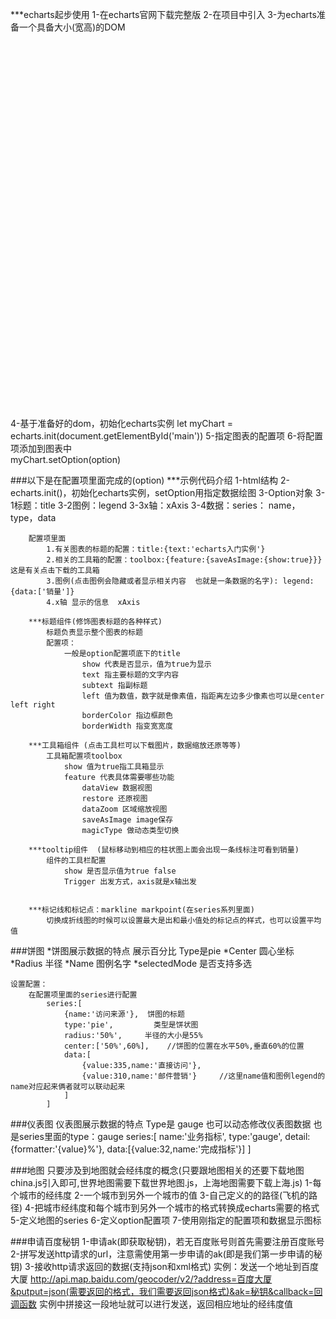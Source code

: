 ***echarts起步使用
    1-在echarts官网下载完整版
    2-在项目中引入
        <script src='../echarts.min.js'></script>
    3-为echarts准备一个具备大小(宽高)的DOM
        <div id='main' style='width:900px;height:600px;'></div>
    4-基于准备好的dom，初始化echarts实例
        let myChart = echarts.init(document.getElementById('main'))
    5-指定图表的配置项
    6-将配置项添加到图表中  
        myChart.setOption(option)

###以下是在配置项里面完成的(option)
        ***示例代码介绍
        1-html结构
        2-echarts.init()，初始化echarts实例，setOption用指定数据绘图
        3-Option对象
            3-1标题：title
            3-2图例：legend
            3-3x轴：xAxis
            3-4数据：series：
                    name，type，data

        配置项里面
            1.有关图表的标题的配置：title:{text:'echarts入门实例'}
            2.相关的工具箱的配置：toolbox:{feature:{saveAsImage:{show:true}}} 这是有关点击下载的工具箱
            3.图例(点击图例会隐藏或者显示相关内容  也就是一条数据的名字): legend:{data:['销量']}
            4.x轴 显示的信息  xAxis

        ***标题组件(修饰图表标题的各种样式)
            标题负责显示整个图表的标题
            配置项：
                一般是option配置项底下的title
                    show 代表是否显示，值为true为显示
                    text 指主要标题的文字内容
                    subtext 指副标题
                    left 值为数值，数字就是像素值，指距离左边多少像素也可以是center left right
                    borderColor 指边框颜色
                    borderWidth 指变宽宽度

        ***工具箱组件 (点击工具栏可以下载图片，数据缩放还原等等)
            工具箱配置项toolbox
                show 值为true指工具箱显示
                feature 代表具体需要哪些功能
                    dataView 数据视图
                    restore 还原视图
                    dataZoom 区域缩放视图
                    saveAsImage image保存
                    magicType 做动态类型切换

        ***tooltip组件  (鼠标移动到相应的柱状图上面会出现一条线标注可看到销量)
            组件的工具栏配置
                show 是否显示值为true false
                Trigger 出发方式，axis就是x轴出发


        ***标记线和标记点：markline markpoint(在series系列里面)
            切换成折线图的时候可以设置最大是出和最小值处的标记点的样式，也可以设置平均值

###饼图
    *饼图展示数据的特点
        展示百分比
        Type是pie
    *Center 圆心坐标
    *Radius 半径
    *Name 图例名字
    *selectedMode 是否支持多选

    设置配置：
        在配置项里面的series进行配置
            series:[
                {name:'访问来源'},  饼图的标题
                type:'pie',         类型是饼状图
                radius:'50%',     半径的大小是55%
                center:['50%',60%],    //饼图的位置在水平50%,垂直60%的位置
                data:[
                    {value:335,name:'直接访问'},
                    {value:310,name:'邮件营销'}     //这里name值和图例legend的name对应起来俩者就可以联动起来
                ]
            ]

###仪表图
    仪表图展示数据的特点 Type是 gauge   也可以动态修改仪表图数据
    也是series里面的type：gauge
        series:[
            name:'业务指标',
            type:'gauge',
            detail:{formatter:'{value}%'},
            data:[{value:32,name:'完成指标'}]
        ]

###地图
    只要涉及到地图就会经纬度的概念(只要跟地图相关的还要下载地图 china.js引入即可,世界地图需要下载世界地图.js，上海地图需要下载上海.js)
    1-每个城市的经纬度
    2-一个城市到另外一个城市的值
    3-自己定义的的路径(飞机的路径)
    4-把城市经纬度和每个城市到另外一个城市的格式转换成echarts需要的格式
    5-定义地图的series
    6-定义option配置项
    7-使用刚指定的配置项和数据显示图标

###申请百度秘钥
    1-申请ak(即获取秘钥)，若无百度账号则首先需要注册百度账号
    2-拼写发送http请求的url，注意需使用第一步申请的ak(即是我们第一步申请的秘钥)
    3-接收http请求返回的数据(支持json和xml格式)
        实例：发送一个地址到百度大厦
            http://api.map.baidu.com/geocoder/v2/?address=百度大厦&putput=json(需要返回的格式，我们需要返回json格式)&ak=秘钥&callback=回调函数
            实例中拼接这一段地址就可以进行发送，返回相应地址的经纬度值
        